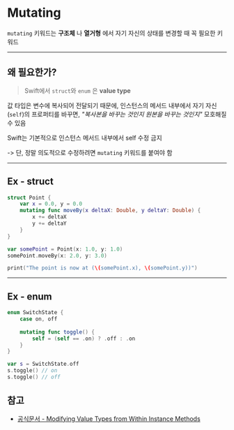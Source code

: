 # Mutating

`mutating` 키워드는 **구조체** 나 **열거형** 에서 자기 자신의 상태를 변경할 때 꼭 필요한 키워드

---

## 왜 필요한가?

> Swift에서 `struct`와 `enum` 은 **value type**

값 타입은 변수에 복사되어 전달되기 때문에, 인스턴스의 메서드 내부에서 자기 자신(`self`)의 프로퍼티를 바꾸면, *"복사본을 바꾸는 것인지 원본을 바꾸는 것인지"* 모호해질 수 있음

Swift는 기본적으로 인스턴스 메서드 내부에서 self 수정 금지

-> 단, 정말 의도적으로 수정하려면 `mutating` 키워드를 붙여야 함

---

## Ex - struct

```swift
struct Point {
    var x = 0.0, y = 0.0
    mutating func moveBy(x deltaX: Double, y deltaY: Double) {
        x += deltaX
        y += deltaY
    }
}

var somePoint = Point(x: 1.0, y: 1.0)
somePoint.moveBy(x: 2.0, y: 3.0)

print("The point is now at (\(somePoint.x), \(somePoint.y))")
```

---

## Ex - enum

```swift
enum SwitchState {
    case on, off
    
    mutating func toggle() {
        self = (self == .on) ? .off : .on
    }
}

var s = SwitchState.off
s.toggle() // on
s.toggle() // off
```

## 참고

- [공식문서 - Modifying Value Types from Within Instance Methods
](https://docs.swift.org/swift-book/documentation/the-swift-programming-language/methods/#Modifying-Value-Types-from-Within-Instance-Methods)
